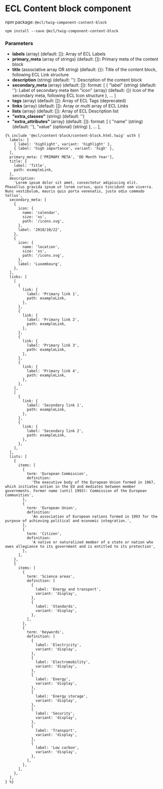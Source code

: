 # ECL Content block component

npm package: `@ecl/twig-component-content-block`

```shell
npm install --save @ecl/twig-component-content-block
```

### Parameters

- **labels** (array) (default: []): Array of ECL Labels
- **primary_meta** (array of strings) (default: []): Primary meta of the content block
- **title** (associative array OR string) (default: {}): Title of the content block, following ECL Link structure
- **description** (string) (default: ''): Description of the content block
- **secondary_meta** (array) (default: []): format: [
  {
  "label" (string) (default: ''): Label of secondary meta item
  "icon" (array) (default: {}) Icon of the secondary meta, following ECL Icon structure
  },
  ...
  ]
- **tags** (array) (default: []): Array of ECL Tags (deprecated)
- **links** (array) (default: []): Array or multi array of ECL Links
- **lists** (array) (default: []): Array of ECL Description list
- **"extra_classes"** (string) (default: '')
- **"extra_attributes"** (array) (default: []): format: [
  {
  "name" (string) (default: ''),
  "value" (optional) (string)
  },
  ...
  ],

<!-- prettier-ignore -->
```twig
{% include '@ecl/content-block/content-block.html.twig' with { 
  labels: [
    { label: 'highlight', variant: 'highlight' },
    { label: 'high importance', variant: 'high' },
  ],
  primary_meta: ['PRIMARY META', 'DD Month Year'],
  title: {
    label: 'Title',
    path: exampleLink,
  },
  description:
    'Lorem ipsum dolor sit amet, consectetur adipiscing elit. Phasellus gravida ipsum ut lorem cursus, quis tincidunt sem viverra. Nunc vestibulum, mauris quis porta venenatis, justo odio commodo tellus',
  secondary_meta: [
    {
      icon: {
        name: 'calendar',
        size: 'xs',
        path: '/icons.svg',
      },
      label: '2018/10/22',
    },
    {
      icon: {
        name: 'location',
        size: 'xs',
        path: '/icons.svg',
      },
      label: 'Luxembourg',
    },
  ],
  links: [
    [
      {
        link: {
          label: 'Primary link 1',
          path: exampleLink,
        },
      },
      {
        link: {
          label: 'Primary link 2',
          path: exampleLink,
        },
      },
      {
        link: {
          label: 'Primary link 3',
          path: exampleLink,
        },
      },
      {
        link: {
          label: 'Primary link 4',
          path: exampleLink,
        },
      },
    ],
    [
      {
        link: {
          label: 'Secondary link 1',
          path: exampleLink,
        },
      },
      {
        link: {
          label: 'Secondary link 2',
          path: exampleLink,
        },
      },
    ],
  ],
  lists: [
    {
      items: [
        {
          term: 'European Commission',
          definition:
            'The executive body of the European Union formed in 1967, which initiates action in the EU and mediates between member governments. Former name (until 1993): Commission of the European Communities',
        },
        {
          term: 'European Union',
          definition:
            'An association of European nations formed in 1993 for the purpose of achieving political and economic integration.',
        },
        {
          term: 'Citizen',
          definition:
            'A native or naturalized member of a state or nation who owes allegiance to its government and is entitled to its protection',
        },
      ],
    },
    {
      items: [
        {
          term: 'Science areas',
          definition: [
            {
              label: 'Energy and transport',
              variant: 'display',
            },
            {
              label: 'Standards',
              variant: 'display',
            },
          ],
        },
        {
          term: 'Keywords',
          definition: [
            {
              label: 'Electricity',
              variant: 'display',
            },
            {
              label: 'Electromobility',
              variant: 'display',
            },
            {
              label: 'Energy',
              variant: 'display',
            },
            {
              label: 'Energy storage',
              variant: 'display',
            },
            {
              label: 'Security',
              variant: 'display',
            },
            {
              label: 'Transport',
              variant: 'display',
            },
            {
              label: 'Low carbon',
              variant: 'display',
            },
          ],
        },
      ],
    },
  ],
} %}
```
